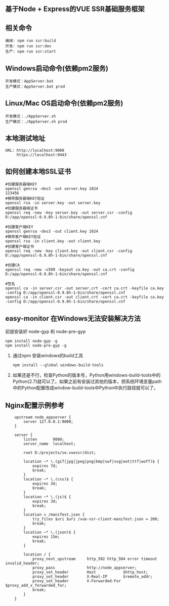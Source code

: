 基于Node + Express的VUE SSR基础服务框架
--
相关命令
--
```
编绎: npm run ssr:build
开发: npm run ssr:dev
生产: npm run ssr:start
```

Windows启动命令(依赖pm2服务)
--
```
开发模式：AppServer.bat
生产模式：AppServer.bat prod
```

Linux/Mac OS启动命令(依赖pm2服务)
--
```
开发模式：./AppServer.sh
生产模式：./AppServer.sh prod
```

本地测试地址
--
```
URL: http://localhost:9000
     https://localhost:9443
```

如何创建本地SSL证书
--
```
#创建服务器端KEY
openssl genrsa -des3 -out server.key 1024
123456
#移除服务器端KEY验证
openssl rsa -in server.key -out server.key
#创建服务器端证书
openssl req -new -key server.key -out server.csr -config D:/app/openssl-0.9.8h-1-bin/share/openssl.cnf

#创建客户端KEY
openssl genrsa -des3 -out client.key 1024
#移除客户端KEY验证
openssl rsa -in client.key -out client.key
#创建客户端证书
openssl req -new -key client.key -out client.csr -config D:/app/openssl-0.9.8h-1-bin/share/openssl.cnf

#创建CA
openssl req -new -x509 -keyout ca.key -out ca.crt -config D:/app/openssl-0.9.8h-1-bin/share/openssl.cnf

#签名
openssl ca -in server.csr -out server.crt -cert ca.crt -keyfile ca.key -config D:/app/openssl-0.9.8h-1-bin/share/openssl.cnf 
openssl ca -in client.csr -out client.crt -cert ca.crt -keyfile ca.key -config D:/app/openssl-0.9.8h-1-bin/share/openssl.cnf
```

easy-monitor 在Windows无法安装解决方法
--
前提安装好  node-gyp 和 node-pre-gyp
```
npm install node-gyp -g
npm install node-pre-gyp -g
```
1. 通过npm 安装windows的build工具 
   ```
   npm install --global windows-build-tools
   ```
2. 如果还是不行，检查Python的版本号，Python用windows-build-tools中的Python(2.7)就可以了。如果之前有安装过其他的版本，把系统环境变量path中的Python配置改成window-build-tools中Python中执行路径就可以了。


Nginx配置示例参考
--
```
    upstream node_appserver {
        server 127.0.0.1:9000;
    }

    server {
        listen       9080;
        server_name  localhost;

        root D:/projects/se.vuessr/dist;

        location ~* \.(gif|jpg|jpeg|png|bmp|swf|svg|eot|ttf|woff)$ {
            expires 7d;
            break;
        }
        location ~* \.(css)$ {
            expires 3d;
            break;
        }
        location ~* \.(js)$ {
            expires 3d;
            break;
        }
        location = /manifest.json {
            try_files $uri $uri /vue-ssr-client-manifest.json = 200;
            break;
        }
        location ~* \.(json)$ {
            expires 15m;
            break;
        }

        location / {
            proxy_next_upstream     http_502 http_504 error timeout invalid_header;
            proxy_pass              http://node_appserver;
            proxy_set_header        Host            $http_host;  
            proxy_set_header        X-Real-IP       $remote_addr; 
            proxy_set_header        X-Forwarded-For $proxy_add_x_forwarded_for; 
            break;
        }
    }
```